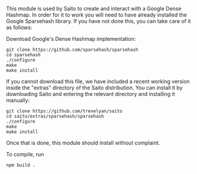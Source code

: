 
This module is used by Saito to create and interact with a Google Dense Hashmap. In order for it to work you will need to have already installed the Google Sparsehash library. If you have not done this, you can take care of it as follows:

Download Google's Dense Hashmap implementation:

    git clone https://github.com/sparsehash/sparsehash
    cd sparsehash
    ./configure
    make
    make install

If you cannot download this file, we have included a recent working version inside the "extras" directory of the Saito distribution. You can install it by downloading Saito and entering the relevant directory and installing it manually:

    git clone https://github.com/trevelyan/saito
    cd saito/extras/sparsehash/sparsehash
    ./configure
    make
    make install

Once that is done, this module should install without complaint.


To compile, run

```
npm build .
```


